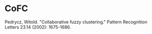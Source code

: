 # CoFC
Pedrycz, Witold. "Collaborative fuzzy clustering." Pattern Recognition Letters 23.14 (2002): 1675-1686.

